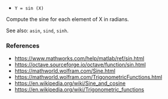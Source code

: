 * `Y = sin (X)`

Compute the sine for each element of X in radians.

See also: `asin`, `sind`, `sinh`.

### References

* https://www.mathworks.com/help/matlab/ref/sin.html
* https://octave.sourceforge.io/octave/function/sin.html
* https://mathworld.wolfram.com/Sine.html
* https://mathworld.wolfram.com/TrigonometricFunctions.html
* https://en.wikipedia.org/wiki/Sine_and_cosine
* https://en.wikipedia.org/wiki/Trigonometric_functions
